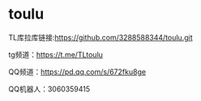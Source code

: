 # toulu
TL库拉库链接:https://github.com/3288588344/toulu.git

tg频道：https://t.me/TLtoulu

QQ频道：https://pd.qq.com/s/672fku8ge

QQ机器人：3060359415
